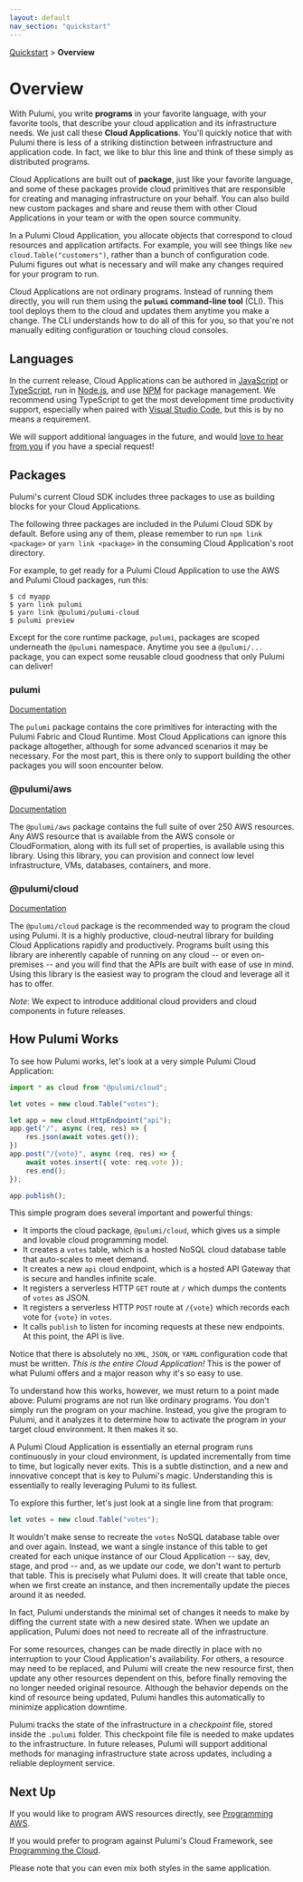 ```yaml
---
layout: default 
nav_section: "quickstart"
---
```


<p><a href="/quickstart">Quickstart</a> &gt; <b>Overview</b></p>

# Overview

With Pulumi, you write **programs** in your favorite language, with your favorite tools, that describe your cloud
application and its infrastructure needs.  We just call these **Cloud Applications**.  You'll quickly notice that with
Pulumi there is less of a striking distinction between infrastructure and application code.  In fact, we like to blur
this line and think of these simply as distributed programs.

Cloud Applications are built out of **package**, just like your favorite language, and some of these packages provide
cloud primitives that are responsible for creating and managing infrastructure on your behalf.  You can also build new
custom packages and share and reuse them with other Cloud Applications in your team or with the open source community.

In a Pulumi Cloud Application, you allocate objects that correspond to cloud resources and application artifacts.
For example, you will see things like `new cloud.Table("customers")`, rather than a bunch of configuration code.
Pulumi figures out what is necessary and will make any changes required for your program to run.

Cloud Applications are not ordinary programs.  Instead of running them directly, you will run them using the **`pulumi`
command-line tool** (CLI).  This tool deploys them to the cloud and updates them anytime you make a change.  The CLI
understands how to do all of this for you, so that you're not manually editing configuration or touching cloud consoles.

## Languages

In the current release, Cloud Applications can be authored in [JavaScript](
https://developer.mozilla.org/en-US/docs/Web/JavaScript) or [TypeScript](https://www.typescriptlang.org/), run in
[Node.js](https://nodejs.org/en/), and use [NPM](https://www.npmjs.com/) for package management.  We recommend using
TypeScript to get the most development time productivity support, especially when paired with [Visual Studio Code](
https://code.visualstudio.com/), but this is by no means a requirement.

We will support additional languages in the future, and would [love to hear from you](/contact) if you have a special
request!

## Packages

Pulumi's current Cloud SDK includes three packages to use as building blocks for your Cloud Applications.

The following three packages are included in the Pulumi Cloud SDK by default.  Before using any of them, please
remember to run `npm link <package>` or `yarn link <package>` in the consuming Cloud Application's root directory.

For example, to get ready for a Pulumi Cloud Application to use the AWS and Pulumi Cloud packages, run this:

    $ cd myapp
    $ yarn link pulumi
    $ yarn link @pulumi/pulumi-cloud
    $ pulumi preview

Except for the core runtime package, `pulumi`, packages are scoped underneath the `@pulumi` namespace.  Anytime you
see a `@pulumi/...` package, you can expect some reusable cloud goodness that only Pulumi can deliver!

### pulumi

[Documentation](/packages/pulumi)

The `pulumi` package contains the core primitives for interacting with the Pulumi Fabric and Cloud Runtime.  Most Cloud
Applications can ignore this package altogether, although for some advanced scenarios it may be necessary.  For the most
part, this is there only to support building the other packages you will soon encounter below.

### @pulumi/aws

[Documentation](/packages/pulumi-aws)

The `@pulumi/aws` package contains the full suite of over 250 AWS resources.  Any AWS resource that is available from
the AWS console or CloudFormation, along with its full set of properties, is available using this library.  Using this
library, you can provision and connect low level infrastructure, VMs, databases, containers, and more.

### @pulumi/cloud

[Documentation](/packages/pulumi-cloud)

The `@pulumi/cloud` package is the recommended way to program the cloud using Pulumi.  It is a highly productive,
cloud-neutral library for building Cloud Applications rapidly and productively.  Programs built using this library are
inherently capable of running on any cloud -- or even on-premises -- and you will find that the APIs are built with
ease of use in mind.  Using this library is the easiest way to program the cloud and leverage all it has to offer.

*Note*: We expect to introduce additional cloud providers and cloud components in future releases.

## How Pulumi Works

To see how Pulumi works, let's look at a very simple Pulumi Cloud Application:

```typescript
import * as cloud from "@pulumi/cloud";

let votes = new cloud.Table("votes");

let app = new cloud.HttpEndpoint("api");
app.get("/", async (req, res) => {
    res.json(await votes.get());
})
app.post("/{vote}", async (req, res) => {
    await votes.insert({ vote: req.vote });
    res.end();
});

app.publish();
```

This simple program does several important and powerful things:

* It imports the cloud package, `@pulumi/cloud`, which gives us a simple and lovable cloud programming model.
* It creates a `votes` table, which is a hosted NoSQL cloud database table that auto-scales to meet demand.
* It creates a new `api` cloud endpoint, which is a hosted API Gateway that is secure and handles infinite scale.
* It registers a serverless HTTP `GET` route at `/` which dumps the contents of `votes` as JSON.
* It registers a serverless HTTP `POST` route at `/{vote}` which records each vote for `{vote}` in `votes`.
* It calls `publish` to listen for incoming requests at these new endpoints.  At this point, the API is live.

Notice that there is absolutely no `XML`, `JSON`, or `YAML` configuration code that must be written.  *This is the
entire Cloud Application!*  This is the power of what Pulumi offers and a major reason why it's so easy to use.

To understand how this works, however, we must return to a point made above: Pulumi programs are not run like
ordinary programs.  You don't simply run the program on your machine.  Instead, you give the program to Pulumi, and it
analyzes it to determine how to activate the program in your target cloud environment.  It then makes it so.

A Pulumi Cloud Application is essentially an eternal program runs continuously in your cloud environment, is updated
incrementally from time to time, but logically never exits.  This is a subtle distinction, and a new and innovative
concept that is key to Pulumi's magic.  Understanding this is essentially to really leveraging Pulumi to its fullest.

To explore this further, let's just look at a single line from that program:

```typescript
let votes = new cloud.Table("votes");
```

It wouldn't make sense to recreate the `votes` NoSQL database table over and over again.  Instead, we want a single
instance of this table to get created for each unique instance of our Cloud Application -- say, dev, stage, and prod --
and, as we update our code, we don't want to perturb that table.  This is precisely what Pulumi does.  It will create
that table once, when we first create an instance, and then incrementally update the pieces around it as needed.

In fact, Pulumi understands the minimal set of changes it needs to make by diffing the current state with a new desired
state.  When we update an application, Pulumi does not need to recreate all of the infrastructure.

For some resources, changes can be made directly in place with no interruption to your Cloud Application's availability.
For others, a resource may need to be replaced, and Pulumi will create the new resource first, then update any other
resources dependent on this, before finally removing the no longer needed original resource.  Although the behavior
depends on the kind of resource being updated, Pulumi handles this automatically to minimize application downtime.

Pulumi tracks the state of the infrastructure in a *checkpoint* file, stored inside the `.pulumi` folder.  This
checkpoint file file is needed to make updates to the infrastructure.  In future releases, Pulumi will support
additional methods for managing infrastructure state across updates, including a reliable deployment service.

## Next Up

If you would like to program AWS resources directly, see [Programming AWS](./aws.html).

If you would prefer to program against Pulumi's Cloud Framework, see [Programming the Cloud](./cloud.html).

Please note that you can even mix both styles in the same application.

